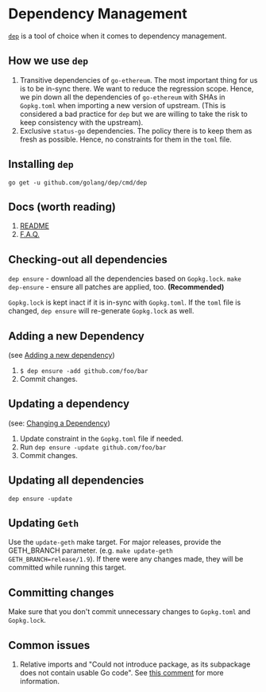 # Dependency Management

[`dep`](https://github.com/golang/dep) is a tool of choice when it comes to dependency management.

## How we use `dep`

1. Transitive dependencies of `go-ethereum`. The most important thing for us is
   to be in-sync there. We want to reduce the regression scope.
   Hence, we pin down all the dependencies of `go-ethereum` with SHAs in `Gopkg.toml` when
   importing a new version of upstream. (This is considered a bad practice for
   `dep` but we are willing to take the risk to keep consistency with the upstream).
1. Exclusive `status-go` dependencies. The policy there is to keep them as
   fresh as possible. Hence, no constraints for them in the `toml` file.

## Installing `dep`

`go get -u github.com/golang/dep/cmd/dep`

## Docs (worth reading)

1. [README](https://github.com/golang/dep/blob/master/README.md)
1. [F.A.Q.](https://github.com/golang/dep/blob/master/docs/FAQ.md)

## Checking-out all dependencies

`dep ensure` - download all the dependencies based on `Gopkg.lock`.
`make dep-ensure` - ensure all patches are applied, too. **(Recommended)**

`Gopkg.lock` is kept inact if it is in-sync with `Gopkg.toml`. If the `toml`
file is changed, `dep ensure` will re-generate `Gopkg.lock` as well.

## Adding a new Dependency

(see [Adding a new dependency](https://github.com/golang/dep#adding-a-dependency))

1. `$ dep ensure -add github.com/foo/bar`
1. Commit changes.

## Updating a dependency

(see: [Changing a Dependency](https://github.com/golang/dep#changing-dependencies))

1. Update constraint in the `Gopkg.toml` file if needed.
2. Run `dep ensure -update github.com/foo/bar`
3. Commit changes.

## Updating all dependencies

`dep ensure -update`

## Updating `Geth`

Use the `update-geth` make target. For major releases, provide the GETH_BRANCH parameter. (e.g. `make update-geth GETH_BRANCH=release/1.9`). If there were any changes made, they will be committed while running this target.

## Committing changes

Make sure that you don't commit unnecessary changes to `Gopkg.toml` and
`Gopkg.lock`.

## Common issues

1. Relative imports and "Could not introduce package, as its subpackage does not contain usable Go code". See [this comment](https://github.com/golang/dep/issues/899#issuecomment-317904001) for more information.
